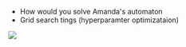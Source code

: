 - How would you solve Amanda's automaton
- Grid search tings (hyperparamter optimizataion)

![](https://upload.wikimedia.org/wikipedia/commons/thumb/1/1e/3D_TSP_solved_with_simulated_annealing_2.5_MB.gif/440px-3D_TSP_solved_with_simulated_annealing_2.5_MB.gif)